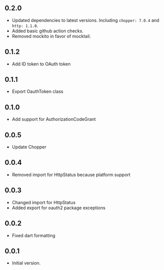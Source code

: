## 0.2.0

- Updated dependencies to latest versions. Including `chopper: 7.0.4` and `http: 1.1.0`.
- Added basic github action checks.
- Removed mockito in favor of mocktail.

## 0.1.2

- Add ID token to OAuth token

## 0.1.1

- Export OauthToken class

## 0.1.0

- Add support for AuthorizationCodeGrant

## 0.0.5

- Update Chopper

## 0.0.4

- Removed import for HttpStatus because platform support

## 0.0.3

- Changed import for HttpStatus
- Added export for oauth2 package exceptions

## 0.0.2

- Fixed dart formatting


## 0.0.1

- Initial version.
